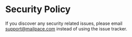 # Security Policy

If you discover any security related issues, please email support@mailpace.com instead of using the issue tracker.
